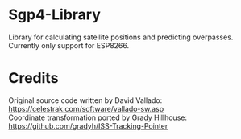 # Sgp4-Library
Library for calculating satellite positions and predicting overpasses.
Currently only support for ESP8266.

# Credits
Original source code written by David Vallado: https://celestrak.com/software/vallado-sw.asp  
Coordinate transformation ported by Grady Hillhouse: https://github.com/gradyh/ISS-Tracking-Pointer
